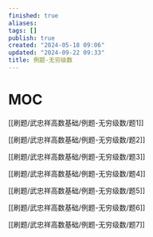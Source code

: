 ```yaml
---
finished: true
aliases: 
tags: []
publish: true
created: "2024-05-18 09:06"
updated: "2024-09-22 09:33"
title: 例题-无穷级数
---
```

# MOC

[[刷题/武忠祥高数基础/例题-无穷级数/题1]]

[[刷题/武忠祥高数基础/例题-无穷级数/题2]] 

[[刷题/武忠祥高数基础/例题-无穷级数/题3]]

[[刷题/武忠祥高数基础/例题-无穷级数/题4]]

[[刷题/武忠祥高数基础/例题-无穷级数/题5]]

[[刷题/武忠祥高数基础/例题-无穷级数/题6]]

[[刷题/武忠祥高数基础/例题-无穷级数/题7]]
